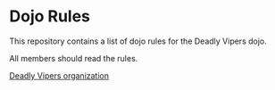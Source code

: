 Dojo Rules
==========

This repository contains a list of dojo rules for the Deadly Vipers dojo.

All members should read the rules.

[Deadly Vipers organization](https://github.com/deadlyvipers)

